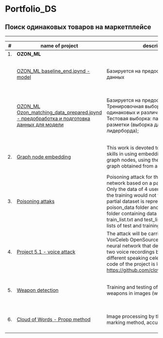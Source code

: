 # Portfolio_DS
## Поиск одинаковых товаров на маркетплейсе 
___
| #| name of project| description| stack| language|
|---|---------------|------------|------|---------|
| 1.| **OZON_ML**
|   |[OZON_ML baseline_end.jpynd - model](https://github.com/MilkaKaplan/Portfolio_DS/blob/4eb3d2bd9ceb9621eb99710fe59380b63258364c/OZON_ML/baseline_end.ipynb)| Базируется на предообработанных данных| python, numpy, seaborn, catboost, scipy.spatial.distance, sklearn.metrics, sklearn.model| Russian, English|
|   |[OZON_ML Ozon_matching_data_prepared.jpynd - предобработка и подготовка данных для модели](https://github.com/MilkaKaplan/Portfolio_DS/blob/a6b154557353c9b87b7da1034f1134d25a019db3/OZON_ML/Ozon_matching_data_prepared.ipynb)| Базируется на предоставленных данных: Тренировочная выборка: пары одинаковых и различных товаров; Тестовая выборка: пары товаров без разметки (выборка для формирования лидерборда);| python, matplotlib.pyplot, random, numpy, sklearn.preprocessing, seaborn, re, string, nltk, spacy, sklearn.metrics.pairwise, ast, itertools| Russian, English|
| 2.| [Graph node embedding](https://github.com/MilkaKaplan/Portfolio_DS/blob/main/2%20-%20Graph%20node%20embedding/Graph_node_embedding.ipynb)| This work is devoted to the development of skills in using embedding methods of graph nodes, using the example of a social graph obtained from a social network| networkx, random, gensim.models, sklearn.manifold, sklearn.decomposition, matplotlib.pyplot | Russian, English|
| 3.| [Poisoning attaks](https://github.com/MilkaKaplan/Portfolio_DS/blob/main/Poisoning%20attacks/Project_5_2_Poisoning_attack.ipynb)| Poisoning attack for the VoxCeleb neural network based on a part of the dataset. Only the data of 4 users were taken so that the training would not take too long. A partial dataset is represented as a poison_data folder and contains a dataset folder containing data and files directly train_list.txt and test_list.txt , containing lists of test and training data| VoxCeleb, numpy, torch.nn.functional | Russian, English|
| 4.| [Project 5.1 - voice attack](https://github.com/MilkaKaplan/Portfolio_DS/blob/main/Project%205.1%20-%20voice%20attack/project_5_1_voice_HopSkipJump.ipynb)| The attack will be carried out on the VoxCeleb OpenSource project, which is a neural network that determines whether two voice recordings belong to the same or different speaking celebrities. The source code of the project is located here: https://github.com/clovaai/voxceleb_trainer| Adversarial Robustness Toolbox, numpy, torch, torch.nn.functional, soundfile | Russian, English|
| 5.| [Weapon detection](https://github.com/MilkaKaplan/Portfolio_DS/blob/main/Weapon%20detection/Копия_блокнота__Kaplan_weapon_detection_ipynb_.ipynb)| Training and testing of a model to identify weapons in images (with markup)| random, numpy, matplotlib.pyplot, os, glob, sv2, imutils, json, torch, tensorflow, shutil, xml.etree.ElementTree | Russian, English|
| 6.| [Cloud of Words - Propp method](https://github.com/MilkaKaplan/Portfolio_DS/blob/main/Набор%20данных%20-%20полигональная%20разметка/Набор_данных_полигональная_разметка.ipynb)| Image processing by the polygonal marking method, accuracy assessment| cv2, random, numpy, matplotlib.pyplot, skimage, glob, imutils, os, tensorflow, json |English|

